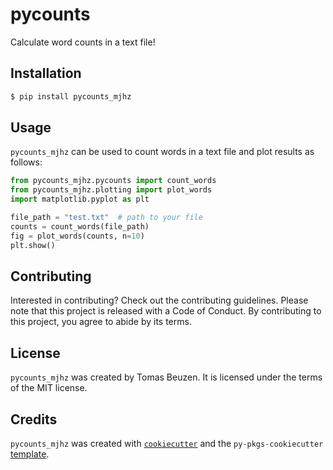 # pycounts

Calculate word counts in a text file!

## Installation

```bash
$ pip install pycounts_mjhz
```

## Usage

`pycounts_mjhz` can be used to count words in a text file and plot results
as follows:

```python
from pycounts_mjhz.pycounts import count_words
from pycounts_mjhz.plotting import plot_words
import matplotlib.pyplot as plt

file_path = "test.txt"  # path to your file
counts = count_words(file_path)
fig = plot_words(counts, n=10)
plt.show()
```

## Contributing

Interested in contributing? Check out the contributing guidelines. 
Please note that this project is released with a Code of Conduct. 
By contributing to this project, you agree to abide by its terms.

## License

`pycounts_mjhz` was created by Tomas Beuzen. It is licensed under the terms
of the MIT license.

## Credits

`pycounts_mjhz` was created with 
[`cookiecutter`](https://cookiecutter.readthedocs.io/en/latest/) and 
the `py-pkgs-cookiecutter` 
[template](https://github.com/py-pkgs/py-pkgs-cookiecutter).